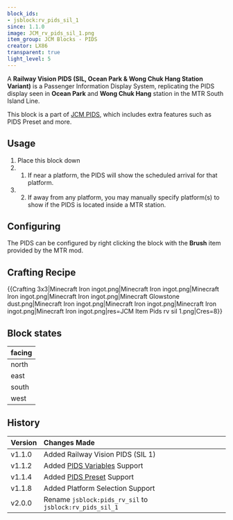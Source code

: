 ```yaml
---
block_ids:
- jsblock:rv_pids_sil_1
since: 1.1.0
image: JCM_rv_pids_sil_1.png
item_group: JCM Blocks - PIDS
creator: LX86
transparent: true
light_level: 5
---
```


A **Railway Vision PIDS (SIL, Ocean Park & Wong Chuk Hang Station Variant)** is a Passenger Information Display System, replicating the PIDS display seen in **Ocean Park** and **Wong Chuk Hang** station in the MTR South Island Line.

This block is a part of [JCM PIDS](../features/jcm-pids.md), which includes extra features such as PIDS Preset and more.

## Usage
1. Place this block down
1. 1. If near a platform, the PIDS will show the scheduled arrival for that platform.
1. 2. If away from any platform, you may manually specify platform(s) to show if the PIDS is located inside a MTR station.

## Configuring
The PIDS can be configured by right clicking the block with the **Brush** item provided by the MTR mod.

## Crafting Recipe
{{Crafting 3x3|Minecraft Iron ingot.png|Minecraft Iron ingot.png|Minecraft Iron ingot.png|Minecraft Iron ingot.png|Minecraft Glowstone dust.png|Minecraft Iron ingot.png|Minecraft Iron ingot.png|Minecraft Iron ingot.png|Minecraft Iron ingot.png|res=JCM Item Pids rv sil 1.png|Cres=8}}

## Block states
| facing |
|:-------|
| north  |
| east   |
| south  |
| west   |

## History
|Version|Changes Made|
|:------|:-----------|
|v1.1.0|Added Railway Vision PIDS (SIL 1)|
|v1.1.2|Added [PIDS Variables](../features/jcm-pids.md#pids-variable) Support|
|v1.1.4|Added [PIDS Preset](../features/jcm-pids.md#pids-preset) Support|
|v1.1.8|Added Platform Selection Support|
|v2.0.0|Rename `jsblock:pids_rv_sil` to `jsblock:rv_pids_sil_1`|